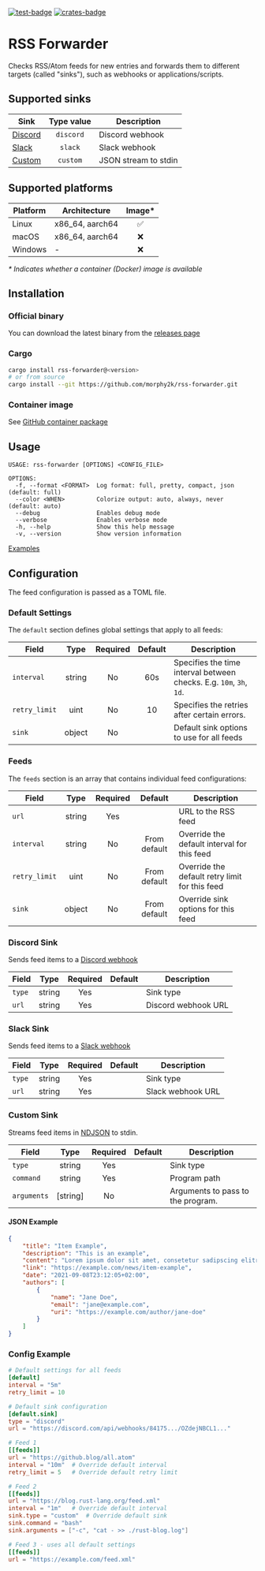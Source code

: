 [![test-badge]][test-workflow]
[![crates-badge]][crates.io]

[test-workflow]: https://github.com/morphy2k/rss-forwarder/actions/workflows/test.yml
[crates.io]: https://crates.io/crates/rss-forwarder
[crates-badge]: https://img.shields.io/crates/v/rss-forwarder
[test-badge]: https://github.com/morphy2k/rss-forwarder/actions/workflows/test.yml/badge.svg

# RSS Forwarder

Checks RSS/Atom feeds for new entries and forwards them to different targets (called "sinks"), such as webhooks or applications/scripts.

## Supported sinks

| Sink        | Type value | Description |
| ------------| :-------: | ----------- |
| [Discord](#discord-sink) | `discord` | Discord webhook |
| [Slack](#slack-sink) | `slack` | Slack webhook |
| [Custom](#custom-sink) | `custom` | JSON stream to stdin |

## Supported platforms

| Platform | Architecture | Image* |
| -------- | ------------ | :----: |
| Linux | x86_64, aarch64 | ✅ |
| macOS | x86_64, aarch64 | ❌ |
| Windows | - | ❌ |

*\* Indicates whether a container (Docker) image is available*

## Installation

### Official binary

You can download the latest binary from the [releases page](https://github.com/morphy2k/rss-forwarder/releases)

### Cargo

```BASH
cargo install rss-forwarder@<version>
# or from source
cargo install --git https://github.com/morphy2k/rss-forwarder.git
```

### Container image

See [GitHub container package](https://github.com/morphy2k/rss-forwarder/pkgs/container/rss-forwarder)

## Usage

```TXT
USAGE: rss-forwarder [OPTIONS] <CONFIG_FILE>

OPTIONS:
  -f, --format <FORMAT>  Log format: full, pretty, compact, json (default: full)
  --color <WHEN>         Colorize output: auto, always, never (default: auto)
  --debug                Enables debug mode
  --verbose              Enables verbose mode
  -h, --help             Show this help message
  -v, --version          Show version information
```

[Examples](example)

## Configuration

The feed configuration is passed as a TOML file.

### Default Settings

The `default` section defines global settings that apply to all feeds:

| Field        | Type | Required | Default | Description  |
| -------------|:----:|:--------:|:--------:| ----------- |
| `interval`  | string      | No | 60s |  Specifies the time interval between checks. E.g. `10m`, `3h`, `1d`. |
| `retry_limit` | uint      | No | 10 |  Specifies the retries after certain errors. |
| `sink` | object | No | | Default sink options to use for all feeds |

### Feeds

The `feeds` section is an array that contains individual feed configurations:

| Field        | Type | Required | Default | Description  |
| -------------|:----:|:--------:|:--------:| ----------- |
| `url`      | string | Yes | | URL to the RSS feed |
| `interval`  | string      | No | From default |  Override the default interval for this feed |
| `retry_limit` | uint      | No | From default |  Override the default retry limit for this feed |
| `sink` | object | No | From default | Override sink options for this feed |

### Discord Sink

Sends feed items to a [Discord webhook](https://support.discord.com/hc/en-us/articles/228383668-Intro-to-Webhooks)

| Field        | Type | Required | Default | Description  |
| -------------|:----:|:--------:|:--------:| ----------- |
| `type` | string | Yes | | Sink type |
| `url` | string | Yes | | Discord webhook URL |

### Slack Sink

Sends feed items to a [Slack webhook](https://api.slack.com/messaging/webhooks)

| Field        | Type | Required | Default | Description  |
| -------------|:----:|:--------:|:--------:| ----------- |
| `type` | string | Yes | | Sink type |
| `url` | string | Yes | | Slack webhook URL |

### Custom Sink

Streams feed items in [NDJSON](https://en.wikipedia.org/wiki/JSON_streaming#Line-delimited_JSON) to stdin.

| Field        | Type | Required | Default | Description  |
| -------------|:----:|:--------:|:--------:| ----------- |
| `type` | string | Yes | | Sink type |
| `command` | string | Yes | | Program path |
| `arguments` | [string] | No | | Arguments to pass to the program. |

#### JSON Example

```JSON
{
    "title": "Item Example",
    "description": "This is an example",
    "content": "Lorem ipsum dolor sit amet, consetetur sadipscing elitr, sed diam nonumy eirmod tempor invidunt ut labore et dolore magna aliquyam erat, sed diam voluptua.",
    "link": "https://example.com/news/item-example",
    "date": "2021-09-08T23:12:05+02:00",
    "authors": [
        {
            "name": "Jane Doe",
            "email": "jane@example.com",
            "uri": "https://example.com/author/jane-doe"
        }
    ]
}
```

### Config Example

```TOML
# Default settings for all feeds
[default]
interval = "5m"
retry_limit = 10

# Default sink configuration
[default.sink]
type = "discord"
url = "https://discord.com/api/webhooks/84175.../OZdejNBCL1..."

# Feed 1
[[feeds]]
url = "https://github.blog/all.atom"
interval = "10m"  # Override default interval
retry_limit = 5   # Override default retry limit

# Feed 2
[[feeds]]
url = "https://blog.rust-lang.org/feed.xml"
interval = "1m"   # Override default interval
sink.type = "custom"  # Override default sink
sink.command = "bash"
sink.arguments = ["-c", "cat - >> ./rust-blog.log"]

# Feed 3 - uses all default settings
[[feeds]]
url = "https://example.com/feed.xml"
```
